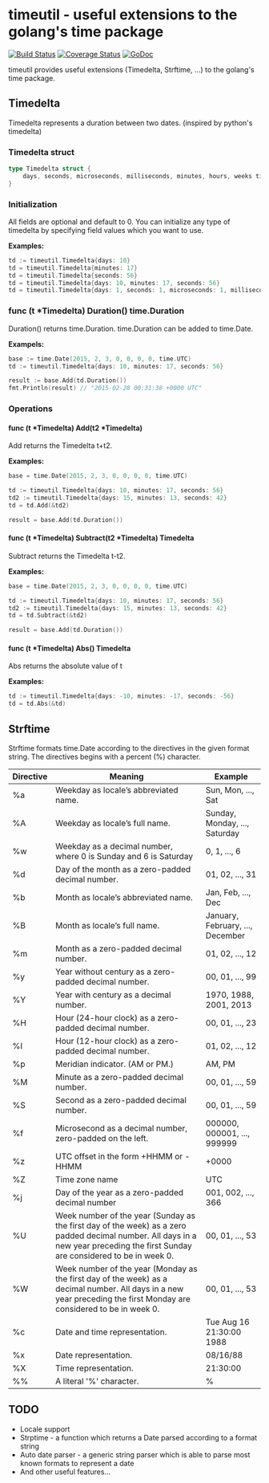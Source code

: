 # timeutil - useful extensions to the golang's time package
[![Build Status](https://travis-ci.org/leekchan/timeutil.svg?branch=master)](https://travis-ci.org/leekchan/timeutil)
[![Coverage Status](https://coveralls.io/repos/leekchan/timeutil/badge.svg?branch=master&service=github)](https://coveralls.io/github/leekchan/timeutil?branch=master)
[![GoDoc](https://godoc.org/github.com/leekchan/timeutil?status.svg)](https://godoc.org/github.com/leekchan/timeutil)

timeutil provides useful extensions (Timedelta, Strftime, ...) to the golang's time package.

## Timedelta

Timedelta represents a duration between two dates. (inspired by python's timedelta)

### Timedelta struct

```Go
type Timedelta struct {
    days, seconds, microseconds, milliseconds, minutes, hours, weeks time.Duration
}
```

### Initialization

All fields are optional and default to 0. You can initialize any type of timedelta by specifying field values which you want to use.

**Examples:**

```Go
td := timeutil.Timedelta{days: 10}
td = timeutil.Timedelta{minutes: 17}
td = timeutil.Timedelta{seconds: 56}
td = timeutil.Timedelta{days: 10, minutes: 17, seconds: 56}
td = timeutil.Timedelta{days: 1, seconds: 1, microseconds: 1, milliseconds: 1, minutes: 1, hours: 1, weeks: 1}
```

### func (t *Timedelta) Duration() time.Duration

Duration() returns time.Duration. time.Duration can be added to time.Date.

**Exampels:**

```Go
base := time.Date(2015, 2, 3, 0, 0, 0, 0, time.UTC)
td := timeutil.Timedelta{days: 10, minutes: 17, seconds: 56}

result := base.Add(td.Duration())
fmt.Println(result) // "2015-02-28 00:31:38 +0000 UTC"
```

### Operations

#### func (t *Timedelta) Add(t2 *Timedelta)

Add returns the Timedelta t+t2.

**Examples:**

```Go
base = time.Date(2015, 2, 3, 0, 0, 0, 0, time.UTC)

td := timeutil.Timedelta{days: 10, minutes: 17, seconds: 56}
td2 := timeutil.Timedelta{days: 15, minutes: 13, seconds: 42}
td = td.Add(&td2)

result = base.Add(td.Duration())
```

#### func (t *Timedelta) Subtract(t2 *Timedelta) Timedelta

Subtract returns the Timedelta t-t2.

**Examples:**

```Go
base = time.Date(2015, 2, 3, 0, 0, 0, 0, time.UTC)

td := timeutil.Timedelta{days: 10, minutes: 17, seconds: 56}
td2 := timeutil.Timedelta{days: 15, minutes: 13, seconds: 42}
td = td.Subtract(&td2)

result = base.Add(td.Duration())
```

#### func (t *Timedelta) Abs() Timedelta

Abs returns the absolute value of t

**Examples:**

```Go
td := timeutil.Timedelta{days: -10, minutes: -17, seconds: -56}
td = td.Abs(&td)
```


## Strftime

Strftime formats time.Date according to the directives in the given format string. The directives begins with a percent (%) character.


Directive | Meaning | Example
-------------| ------------- | -------------
%a | Weekday as locale’s abbreviated name. | Sun, Mon, ..., Sat
%A | Weekday as locale’s full name.     | Sunday, Monday, ..., Saturday 
%w | Weekday as a decimal number, where 0 is Sunday and 6 is Saturday | 0, 1, ..., 6     
%d | Day of the month as a zero-padded decimal number. | 01, 02, ..., 31 
%b | Month as locale’s abbreviated name. | Jan, Feb, ..., Dec
%B | Month as locale’s full name. | January, February, ..., December
%m | Month as a zero-padded decimal number. | 01, 02, ..., 12
%y | Year without century as a zero-padded decimal number. | 00, 01, ..., 99
%Y | Year with century as a decimal number. |   1970, 1988, 2001, 2013
%H | Hour (24-hour clock) as a zero-padded decimal number. | 00, 01, ..., 23
%I | Hour (12-hour clock) as a zero-padded decimal number. | 01, 02, ..., 12 
%p | Meridian indicator. (AM or PM.) | AM, PM
%M | Minute as a zero-padded decimal number. | 00, 01, ..., 59
%S | Second as a zero-padded decimal number. | 00, 01, ..., 59
%f | Microsecond as a decimal number, zero-padded on the left. | 000000, 000001, ..., 999999
%z | UTC offset in the form +HHMM or -HHMM | +0000
%Z | Time zone name | UTC
%j | Day of the year as a zero-padded decimal number | 001, 002, ..., 366
%U | Week number of the year (Sunday as the first day of the week) as a zero padded decimal number. All days in a new year preceding the first Sunday are considered to be in week 0. | 00, 01, ..., 53 
%W | Week number of the year (Monday as the first day of the week) as a decimal number. All days in a new year preceding the first Monday are considered to be in week 0.   | 00, 01, ..., 53
%c | Date and time representation. | Tue Aug 16 21:30:00 1988
%x | Date representation. | 08/16/88
%X | Time representation. | 21:30:00
%% | A literal '%' character. | %


## TODO

* Locale support
* Strptime - a function which returns a Date parsed according to a format string
* Auto date parser - a generic string parser which is able to parse most known formats to represent a date
* And other useful features...